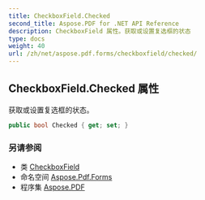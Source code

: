 ```yaml
---
title: CheckboxField.Checked
second_title: Aspose.PDF for .NET API Reference
description: CheckboxField 属性。获取或设置复选框的状态
type: docs
weight: 40
url: /zh/net/aspose.pdf.forms/checkboxfield/checked/
---
```

## CheckboxField.Checked 属性

获取或设置复选框的状态。

```csharp
public bool Checked { get; set; }
```

### 另请参阅

* 类 [CheckboxField](../)
* 命名空间 [Aspose.Pdf.Forms](../../../aspose.pdf.forms/)
* 程序集 [Aspose.PDF](../../../)